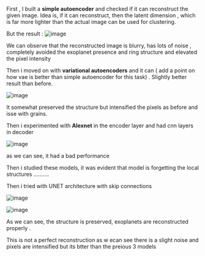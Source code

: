 
First , I built a **simple autoencoder** and checked if it can reconstruct the given image. Idea is, if it can reconstruct, then the latent dimension , which is far more lighter than the actual image can be used for clustering.

But the result : 
![image](https://github.com/user-attachments/assets/7a9c19b4-81c0-4cd5-b957-d24fae9b7ae4)


We can observe that the reconstructed image is blurry, has lots of noise , completely avoided the exoplanet presence and ring structure and elevated the pixel intensity


Then i moved on with **variational autoencoders** and it can ( add a point on how vae is better than simple autoencoder for this task) . Slightly better result than before.

![image](https://github.com/user-attachments/assets/a6b697ca-89bc-40f6-b342-572709233b34)

It somewhat preserved the structure but intensified the pixels as before and isse with grains.

Then i experimented with **Alexnet** in the encoder layer and had cnn layers in decoder

![image](https://github.com/user-attachments/assets/6cd90a6c-8a26-400a-966f-da5d0877c05d)

as we can see, it had a bad performance

Then i studied these models, it was evident that model is forgetting the local structures ..........

Then i tried with UNET architecture with skip connections

![image](https://github.com/user-attachments/assets/4ede5f4d-3185-42ff-ab26-7307b026e648)

![image](https://github.com/user-attachments/assets/5fbce993-bc94-4de2-bb43-c5801d7a54fe)

As we can see, the structure is preserved, exoplanets are reconstructed properly .

This is not a perfect reconstruction as w ecan see there is a slight noise and pixels are intensified but its btter than the preious 3 models
